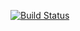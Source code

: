 [![Build Status](https://travis-ci.com/MohOsman/spring-kotlin-ecommerce-.svg?branch=master)](https://travis-ci.com/MohOsman/spring-kotlin-ecommerce-)
